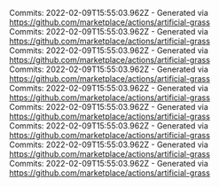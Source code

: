 Commits: 2022-02-09T15:55:03.962Z - Generated via https://github.com/marketplace/actions/artificial-grass
<br>
Commits: 2022-02-09T15:55:03.962Z - Generated via https://github.com/marketplace/actions/artificial-grass
<br>
Commits: 2022-02-09T15:55:03.962Z - Generated via https://github.com/marketplace/actions/artificial-grass
<br>
Commits: 2022-02-09T15:55:03.962Z - Generated via https://github.com/marketplace/actions/artificial-grass
<br>
Commits: 2022-02-09T15:55:03.962Z - Generated via https://github.com/marketplace/actions/artificial-grass
<br>
Commits: 2022-02-09T15:55:03.962Z - Generated via https://github.com/marketplace/actions/artificial-grass
<br>
Commits: 2022-02-09T15:55:03.962Z - Generated via https://github.com/marketplace/actions/artificial-grass
<br>
Commits: 2022-02-09T15:55:03.962Z - Generated via https://github.com/marketplace/actions/artificial-grass
<br>
Commits: 2022-02-09T15:55:03.962Z - Generated via https://github.com/marketplace/actions/artificial-grass
<br>
